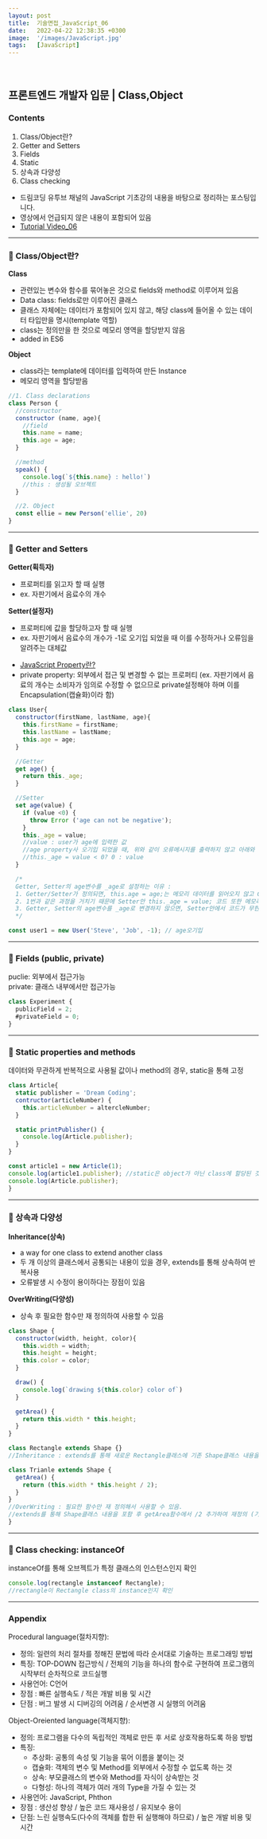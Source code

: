 ```yaml
---
layout: post
title:  기술면접_JavaScript_06
date:   2022-04-22 12:38:35 +0300
image:  '/images/JavaScript.jpg'
tags:   [JavaScript]
---
```

<br/>

## 프론트엔드 개발자 입문 | Class,Object<br/>

### Contents <br/>
1. Class/Object란?<br/>
2. Getter and Setters<br/>
3. Fields<br/>
4. Static<br/>
5. 상속과 다양성<br/>
6. Class checking <br/>

* 드림코딩 유투브 채널의 JavaScript 기초강의 내용을 바탕으로 정리하는 포스팅입니다. <br/>
* 영상에서 언급되지 않은 내용이 포함되어 있음<br/>
* [Tutorial Video_06](https://www.youtube.com/watch?v=_DLhUBWsRtw&list=PLv2d7VI9OotTVOL4QmPfvJWPJvkmv6h-2&index=6)<br/>

___

### :bell: Class/Object란? <br/>
**Class**
  * 관련있는 변수와 함수를 묶어놓은 것으로 fields와 method로 이루어져 있음<br/>
  * Data class: fields로만 이루어진 클래스<br/>
  * 클래스 자체에는 데이터가 포함되어 있지 않고, 해당 class에 들어올 수 있는 데이터 타입만을 명시(template 역할)<br/>
  * class는 정의만을 한 것으로 메모리 영역을 할당받지 않음<br/>
  * added in ES6<br/>

**Object**
  * class라는 template에 데이터를 입력하여 만든 Instance<br/>
  * 메모리 영역을 할당받음<br/>

  ```javascript
  //1. Class declarations
  class Person {
    //constructor
    constructor (name, age){
      //field
      this.name = name;
      this.age = age;
    }

    //method
    speak() {
      console.log(`${this.name} : hello!`)
      //this : 생성될 오브젝트
    }

    //2. Object
    const ellie = new Person('ellie', 20)
  }
  ```

  ___

### :bell: Getter and Setters <br/>
**Getter(획득자)** 
  - 프로퍼티를 읽고자 할 때 실행<br/>
  - ex. 자판기에서 음료수의 개수<br/>

**Setter(설정자)**
  - 프로퍼티에 값을 할당하고자 할 때 실행<br/>
  - ex. 자판기에서 음료수의 개수가 -1로 오기입 되었을 때 이를 수정하거나 오류임을 알려주는 대체값<br/>

* [JavaScript Property란?](https://negabaro.github.io/archive/js-property)<br/>
* private property: 외부에서 접근 및 변경할 수 없는 프로퍼티 (ex. 자판기에서 음료의 개수는 소비자가 임의로 수정할 수 없으므로 private설정해야 하며 이를 Encapsulation(캡슐화)이라 함)<br/>

```javascript
class User{
  constructor(firstName, lastName, age){
    this.firstName = firstName;
    this.lastName = lastName;
    this.age = age;
  }

  //Getter
  get age() {
    return this._age;
  }

  //Setter
  set age(value) {
    if (value <0) {
      throw Error ('age can not be negative'); 
    }
    this._age = value; 
    //value : user가 age에 입력한 값
    //age property사 오기입 되었을 때, 위와 같이 오류메시지를 출력하지 않고 아래와 같이 대체값으로 자동수정할 수도 있음
    //this._age = value < 0? 0 : value
  }

  /*
  Getter, Setter의 age변수를 _age로 설정하는 이유 :
  1. Getter/Setter가 정의되면, this.age = age;는 메모리 데이터를 읽어오지 않고 Getter/Setter를 호출함 
  2. 1번과 같은 과정을 거치기 때문에 Setter안 this._age = value; 코드 또한 메모리의 값을 읽어오지 않고 Setter를 호출함
  3. Getter, Setter의 age변수를 _age로 변경하지 않으면, Setter안에서 코드가 무한루프에 빠지게 됨
  */

const user1 = new User('Steve', 'Job', -1); // age오기입
```

___

### :bell: Fields (public, private) <br/>
puclie: 외부에서 접근가능<br/>
private: 클래스 내부에서만 접근가능<br/>

```javascript
class Experiment {
  publicField = 2; 
  #privateField = 0;
}
```
___

### :bell: Static properties and methods <br/>
데이터와 무관하게 반복적으로 사용될 값이나 method의 경우, static을 통해 고정<br/>

```javascript
class Article{
  static publisher = 'Dream Coding';
  contructor(articleNumber) {
    this.articleNumber = altercleNumber;
  }

  static printPublisher() {
    console.log(Article.publisher);
  }
}

const article1 = new Article(1);
console.log(article1.publisher); //static은 object가 아닌 class에 할당된 것이므로 해당 코드는 오류출력
console.log(Article.publisher);
}
```

___

### :bell: 상속과 다양성 <br/>
**Inheritance(상속)**<br/>
  - a way for one class to extend another class<br/>
  - 두 개 이상의 클래스에서 공통되는 내용이 있을 경우, extends를 통해 상속하여 반복사용<br/>
  - 오류발생 시 수정이 용이하다는 장점이 있음<br/>

**OverWriting(다양성)**
  - 상속 후 필요한 함수만 재 정의하여 사용할 수 있음<br/>

```javascript
class Shape {
  constructor(width, height, color){
    this.width = width;
    this.height = height;
    this.color = color;
  }

  draw() {
    console.log(`drawing ${this.color} color of`)
  }

  getArea() {
    return this.width * this.height;
  }
}

class Rectangle extends Shape {}
//Inheritance : extends를 통해 새로운 Rectangle클래스에 기존 Shape클래스 내용을 포함

class Trianle extends Shape {
  getArea() {
    return (this.width * this.height / 2);
  }
}
//OverWriting : 필요한 함수만 재 정의해서 사용할 수 있음. 
//extends를 통해 Shape클래스 내용을 포함 후 getArea함수에서 /2 추가하여 재정의 (기존 getArea함수의 내용은 사라짐. 만약 기존 함수의 내용도 유지하고 싶다면, getArea()안에 super.getArea()를 작성하면 됨)
}
```

___

### :bell: Class checking: instanceOf <br/>
instanceOf를 통해 오브젝트가 특정 클래스의 인스턴스인지 확인<br/>

```javascript
console.log(rectangle instanceof Rectangle);
//rectangle이 Rectangle class의 instance인지 확인
```

___

### Appendix <br/>
Procedural language(절차지향): 
- 정의: 일련의 처리 절차를 정해진 문법에 따라 순서대로 기술하는 프로그래밍 방법<br/>
- 특징: TOP-DOWN 접근방식 / 전체의 기능을 하나의 함수로 구현하여 프로그램의 시작부터 순차적으로 코드실행<br/>
- 사용언어: C언어<br/>
- 장점 : 빠른 실행속도 / 적은 개발 비용 및 시간<br/>
- 단점 : 버그 발생 시 디버깅의 어려움 / 순서변경 시 실행의 어려움<br/>

Object-Oreiented language(객체지향): <br/>
- 정의: 프로그램을 다수의 독립적인 객체로 만든 후 서로 상호작용하도록 하응 방법<br/>
- 특징: 
  - 추상화: 공통의 속성 및 기능을 묶어 이름을 붙이는 것<br/>
  - 캡슐화: 객체의 변수 및 Method를 외부에서 수정할 수 없도록 하는 것<br/>
  - 상속: 부모클래스의 변수와 Method를 자식이 상속받는 것 
  - 다형성: 하나의 객체가 여러 개의 Type을 가질 수 있는 것<br/>
- 사용언어: JavaScript, Phthon<br/>
- 장점 : 생산성 향상 / 높은 코드 재사용성 / 유지보수 용이<br/>
- 단점: 느린 실행속도(다수의 객체를 합한 뒤 실행해야 하므로) / 높은 개발 비용 및 시간<br/>